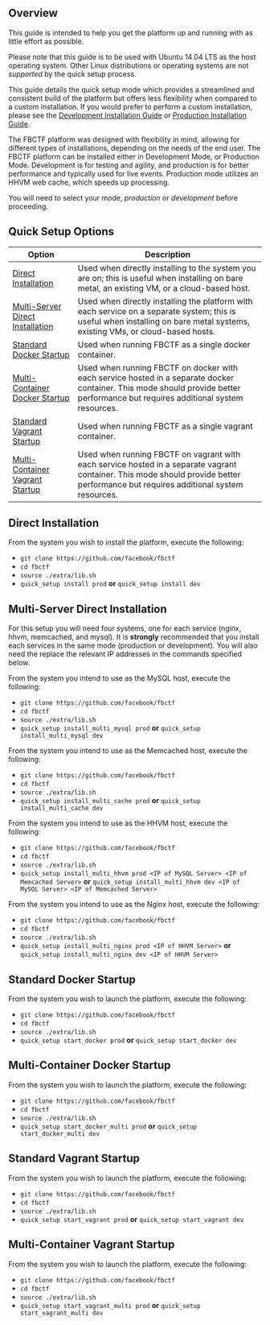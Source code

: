 ## Overview

This guide is intended to help you get the platform up and running with as little effort as possible.

Please note that this guide is to be used with Ubuntu 14.04 LTS as the host operating system.  Other Linux distributions or operating systems are not _supported_ by the quick setup process.

This guide details the quick setup mode which provides a streamlined and consistent build of the platform but offers less flexibility when compared to a custom installation.  If you would prefer to perform a custom installation, please see the [Development Installation Guide](https://github.com/facebook/fbctf/wiki/Installation-Guide,-Development) or [Production Installation Guide](https://github.com/facebook/fbctf/wiki/Installation-Guide,-Production).

The FBCTF platform was designed with flexibility in mind, allowing for different types of installations, depending on the needs of the end user. The FBCTF platform can be installed either in Development Mode, or Production Mode. Development is for testing and agility, and production is for better performance and typically used for live events. Production mode utilizes an HHVM web cache, which speeds up processing.

You will need to select your mode, _production_ or _development_ before proceeding.

## Quick Setup Options

Option | Description
--- | ---
[Direct Installation](#direct-install)|Used when directly installing to the system you are on; this is useful when installing on bare metal, an existing VM, or a cloud-based host.
[Multi-Server Direct Installation](#multi-direct-install)|Used when directly installing the platform with each service on a separate system; this is useful when installing on bare metal systems, existing VMs, or cloud-based hosts.
[Standard Docker Startup](#docker)|Used when running FBCTF as a single docker container.
[Multi-Container Docker Startup](#multi-docker)|Used when running FBCTF on docker with each service hosted in a separate docker container.  This mode should provide better performance but requires additional system resources.
[Standard Vagrant Startup](#vagrant)|Used when running FBCTF as a single vagrant container.
[Multi-Container Vagrant Startup](#multi-vagrant)|Used when running FBCTF on vagrant with each service hosted in a separate vagrant container. This mode should provide better performance but requires additional system resources.

## Direct Installation
<a name="direct-install"></a>
From the system you wish to install the platform, execute the following:
* ``git clone https://github.com/facebook/fbctf``
* ``cd fbctf``
* ``source ./extra/lib.sh``
* ``quick_setup install prod`` ****or**** ``quick_setup install dev``

## Multi-Server Direct Installation
<a name="multi-direct-install"></a>
For this setup you will need four systems, one for each service (nginx, hhvm, memcached, and mysql).  It is ****strongly**** recommended that you install each services in the same mode (production or development).  You will also need the replace the relevant IP addresses in the commands specified below.

From the system you intend to use as the MySQL host, execute the following:
* ``git clone https://github.com/facebook/fbctf``
* ``cd fbctf``
* ``source ./extra/lib.sh``
* ``quick_setup install_multi_mysql prod`` ****or**** ``quick_setup install_multi_mysql dev``

From the system you intend to use as the Memcached host, execute the following:
* ``git clone https://github.com/facebook/fbctf``
* ``cd fbctf``
* ``source ./extra/lib.sh``
* ``quick_setup install_multi_cache prod`` ****or**** ``quick_setup install_multi_cache dev``

From the system you intend to use as the HHVM host, execute the following:
* ``git clone https://github.com/facebook/fbctf``
* ``cd fbctf``
* ``source ./extra/lib.sh``
* ``quick_setup install_multi_hhvm prod <IP of MySQL Server> <IP of Memcached Server>`` ****or**** ``quick_setup install_multi_hhvm dev <IP of MySQL Server> <IP of Memcached Server>``

From the system you intend to use as the Nginx host, execute the following:
* ``git clone https://github.com/facebook/fbctf``
* ``cd fbctf``
* ``source ./extra/lib.sh``
* ``quick_setup install_multi_nginx prod <IP of HHVM Server>`` ****or**** ``quick_setup install_multi_nginx dev <IP of HHVM Server>``

## Standard Docker Startup
<a name="docker"></a>
From the system you wish to launch the platform, execute the following:
* ``git clone https://github.com/facebook/fbctf``
* ``cd fbctf``
* ``source ./extra/lib.sh``
* ``quick_setup start_docker prod`` ****or**** ``quick_setup start_docker dev``

## Multi-Container Docker Startup
<a name="multi-docker"></a>
From the system you wish to launch the platform, execute the following:
* ``git clone https://github.com/facebook/fbctf``
* ``cd fbctf``
* ``source ./extra/lib.sh``
* ``quick_setup start_docker_multi prod`` ****or**** ``quick_setup start_docker_multi dev``

## Standard Vagrant Startup
<a name="vagrant"></a>
From the system you wish to launch the platform, execute the following:
* ``git clone https://github.com/facebook/fbctf``
* ``cd fbctf``
* ``source ./extra/lib.sh``
* ``quick_setup start_vagrant prod`` ****or**** ``quick_setup start_vagrant dev``

## Multi-Container Vagrant Startup
<a name="multi-vagrant"></a>
From the system you wish to launch the platform, execute the following:
* ``git clone https://github.com/facebook/fbctf``
* ``cd fbctf``
* ``source ./extra/lib.sh``
* ``quick_setup start_vagrant_multi prod`` ****or**** ``quick_setup start_vagrant_multi dev``